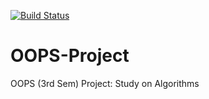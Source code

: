 [![Build Status](https://travis-ci.org/bkhanale/OOPS-Project.svg?branch=master)](https://travis-ci.org/bkhanale/OOPS-Project)

# OOPS-Project
OOPS (3rd Sem) Project: Study on Algorithms
